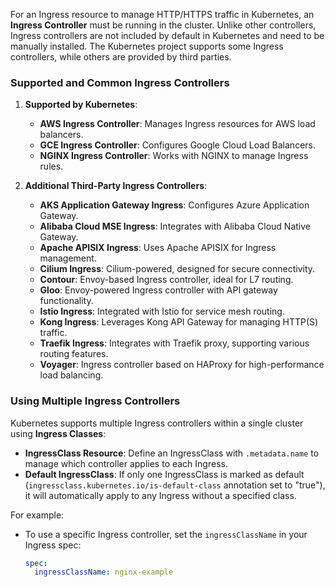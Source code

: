 
For an Ingress resource to manage HTTP/HTTPS traffic in Kubernetes, an **Ingress Controller** must be running in the cluster. Unlike other controllers, Ingress controllers are not included by default in Kubernetes and need to be manually installed. The Kubernetes project supports some Ingress controllers, while others are provided by third parties.

### Supported and Common Ingress Controllers

1. **Supported by Kubernetes**:
   - **AWS Ingress Controller**: Manages Ingress resources for AWS load balancers.
   - **GCE Ingress Controller**: Configures Google Cloud Load Balancers.
   - **NGINX Ingress Controller**: Works with NGINX to manage Ingress rules.

2. **Additional Third-Party Ingress Controllers**:
   - **AKS Application Gateway Ingress**: Configures Azure Application Gateway.
   - **Alibaba Cloud MSE Ingress**: Integrates with Alibaba Cloud Native Gateway.
   - **Apache APISIX Ingress**: Uses Apache APISIX for Ingress management.
   - **Cilium Ingress**: Cilium-powered, designed for secure connectivity.
   - **Contour**: Envoy-based Ingress controller, ideal for L7 routing.
   - **Gloo**: Envoy-powered Ingress controller with API gateway functionality.
   - **Istio Ingress**: Integrated with Istio for service mesh routing.
   - **Kong Ingress**: Leverages Kong API Gateway for managing HTTP(S) traffic.
   - **Traefik Ingress**: Integrates with Traefik proxy, supporting various routing features.
   - **Voyager**: Ingress controller based on HAProxy for high-performance load balancing.

### Using Multiple Ingress Controllers

Kubernetes supports multiple Ingress controllers within a single cluster using **Ingress Classes**:

- **IngressClass Resource**: Define an IngressClass with `.metadata.name` to manage which controller applies to each Ingress.
- **Default IngressClass**: If only one IngressClass is marked as default (`ingressclass.kubernetes.io/is-default-class` annotation set to "true"), it will automatically apply to any Ingress without a specified class.
  
For example:
- To use a specific Ingress controller, set the `ingressClassName` in your Ingress spec:
  ```yaml
  spec:
    ingressClassName: nginx-example
  ```
  

